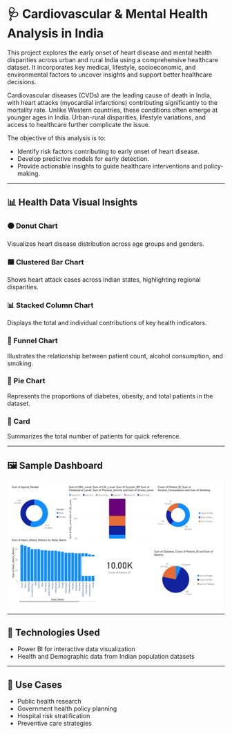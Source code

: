 # 🩺 Cardiovascular & Mental Health Analysis in India

This project explores the early onset of heart disease and mental health disparities across urban and rural India using a comprehensive healthcare dataset. It incorporates key medical, lifestyle, socioeconomic, and environmental factors to uncover insights and support better healthcare decisions.

Cardiovascular diseases (CVDs) are the leading cause of death in India, with heart attacks (myocardial infarctions) contributing significantly to the mortality rate. Unlike Western countries, these conditions often emerge at younger ages in India. Urban-rural disparities, lifestyle variations, and access to healthcare further complicate the issue.

The objective of this analysis is to:
- Identify risk factors contributing to early onset of heart disease.
- Develop predictive models for early detection.
- Provide actionable insights to guide healthcare interventions and policy-making.

---

## 📊 Health Data Visual Insights

### 🟠 Donut Chart
Visualizes heart disease distribution across age groups and genders.

### 🟦 Clustered Bar Chart
Shows heart attack cases across Indian states, highlighting regional disparities.

### 📊 Stacked Column Chart
Displays the total and individual contributions of key health indicators.

### 🔻 Funnel Chart
Illustrates the relationship between patient count, alcohol consumption, and smoking.

### 🥧 Pie Chart
Represents the proportions of diabetes, obesity, and total patients in the dataset.

### 🧾 Card
Summarizes the total number of patients for quick reference.

---

## 🖼 Sample Dashboard

![Health Care Dashboard](https://github.com/Rachana16-2004/-PowerBI-Health-Care-Analytics-/blob/main/Screenshot%202025-07-22%20220828.png?raw=true)

---

## 📌 Technologies Used
- Power BI for interactive data visualization
- Health and Demographic data from Indian population datasets

---

## 🧠 Use Cases
- Public health research
- Government health policy planning
- Hospital risk stratification
- Preventive care strategies

